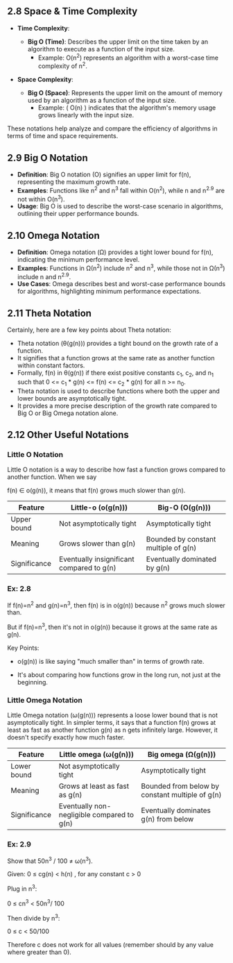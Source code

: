 ## 2.8 Space & Time Complexity

- **Time Complexity**:
  - **Big O (Time)**: Describes the upper limit on the time taken by an algorithm to execute as a function of the input size.
    - Example: O(n<sup>2</sup>) represents an algorithm with a worst-case time complexity of n<sup>2</sup>.

- **Space Complexity**:
  - **Big O (Space)**: Represents the upper limit on the amount of memory used by an algorithm as a function of the input size.
    - Example: \( O(n) \) indicates that the algorithm's memory usage grows linearly with the input size.

These notations help analyze and compare the efficiency of algorithms in terms of time and space requirements.

## 2.9 Big O Notation

- **Definition**: Big O notation (O) signifies an upper limit for f(n), representing the maximum growth rate.
- **Examples**: Functions like n<sup>2</sup> and n<sup>3</sup> fall within O(n<sup>2</sup>), while n and n<sup>2.9</sup> are not within O(n<sup>3</sup>).
- **Usage**: Big O is used to describe the worst-case scenario in algorithms, outlining their upper performance bounds.

## 2.10 Omega Notation

- **Definition**: Omega notation (Ω) provides a tight lower bound for f(n), indicating the minimum performance level.
- **Examples**: Functions in Ω(n<sup>2</sup>) include n<sup>2</sup> and n<sup>3</sup>, while those not in Ω(n<sup>3</sup>) include n and n<sup>2.9</sup>.
- **Use Cases**: Omega describes best and worst-case performance bounds for algorithms, highlighting minimum performance expectations.

## 2.11 Theta Notation

Certainly, here are a few key points about Theta notation:

- Theta notation (θ(g(n))) provides a tight bound on the growth rate of a function.
- It signifies that a function grows at the same rate as another function within constant factors.
- Formally, f(n) in θ(g(n)) if there exist positive constants c<sub>1</sub>, c<sub>2</sub>, and n<sub>1</sub> such that 0 <= c<sub>1</sub> * g(n) <= f(n) <= c<sub>2</sub> * g(n) for all  n >= n<sub>0</sub>.
- Theta notation is used to describe functions where both the upper and lower bounds are asymptotically tight.
- It provides a more precise description of the growth rate compared to Big O or Big Omega notation alone.

## 2.12 Other Useful Notations

### Little O Notation

Little O notation is a way to describe how fast a function grows compared to another function. When we say 

f(n) ∈ o(g(n)), it means that f(n) grows much slower than g(n).

| Feature       | Little-o (o(g(n))) | Big-O (O(g(n))) |
| ------------- | ------------------ | ---------------- |
| Upper bound    | Not asymptotically tight | Asymptotically tight |
| Meaning        | Grows slower than g(n) | Bounded by constant multiple of g(n) |
| Significance  | Eventually insignificant compared to g(n) | Eventually dominated by g(n) |


### Ex: 2.8

If f(n)=n<sup>2</sup> and g(n)=n<sup>3</sup>, then
f(n) is in o(g(n)) because n<sup>2</sup> grows much slower than. 

But if f(n)=n<sup>3</sup>, then it's not in o(g(n)) because it grows at the same rate as g(n).

Key Points: 

 - o(g(n)) is like saying "much smaller than" in terms of growth rate.

 - It's about comparing how functions grow in the long run, not just at the beginning.

### Little Omega Notation

Little Omega notation (ω(g(n))) represents a loose lower bound that is not asymptotically tight. In simpler terms, it says that a function f(n) grows at least as fast as another function g(n) as n gets infinitely large. However, it doesn't specify exactly how much faster.

| Feature       | Little omega (ω(g(n))) | Big omega (Ω(g(n))) |
| ------------- | ---------------------- | -------------------- |
| Lower bound    | Not asymptotically tight | Asymptotically tight |
| Meaning        | Grows at least as fast as g(n) | Bounded from below by constant multiple of g(n) |
| Significance  | Eventually non-negligible compared to g(n) | Eventually dominates g(n) from below |


### Ex: 2.9

Show that 50n<sup>3</sup> / 100 ≠ ω(n<sup>3</sup>).

Given: 0 ≤ cg(n) < h(n) , for any constant c > 0

Plug in n<sup>3</sup>: 

0 ≤ cn<sup>3</sup> < 50n<sup>3</sup>/ 100

Then divide by n<sup>3</sup>: 

0 ≤ c < 50/100

Therefore c does not work for all values (remember should by any value where greater than 0).